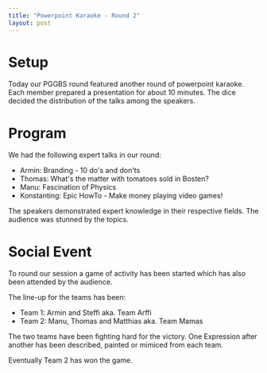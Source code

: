 ```yaml
---
title: "Powerpoint Karaoke - Round 2"
layout: post
---
```


# Setup

Today our PGGBS round featured another round of powerpoint karaoke.
Each member prepared a presentation for about 10 minutes.
The dice decided the distribution of the talks among the speakers.

# Program
We had the following expert talks in our round:

- Armin: Branding - 10 do's and don'ts
- Thomas: What's the matter with tomatoes sold in Bosten?
- Manu: Fascination of Physics
- Konstanting: Epic HowTo - Make money playing video games!

The speakers demonstrated expert knowledge in their respective fields. The audience was stunned by the topics.

# Social Event
To round our session a game of activity has been started which has also been attended by the audience.

The line-up for the teams has been:

 - Team 1: Armin and Steffi aka. Team Arffi
 - Team 2: Manu, Thomas and Matthias aka. Team Mamas

The two teams have been fighting hard for the victory.
One Expression after another has been described, painted or mimiced from each team.

Eventually Team 2 has won the game.